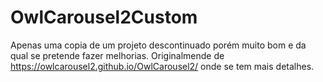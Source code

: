 # OwlCarousel2Custom
Apenas uma copia de um projeto descontinuado porém muito bom e da qual se pretende fazer melhorias. Originalmende de https://owlcarousel2.github.io/OwlCarousel2/ onde se tem mais detalhes.
